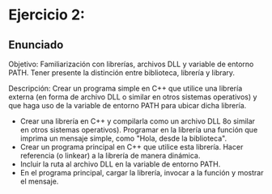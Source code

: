 # Ejercicio 2:
## Enunciado
Objetivo: Familiarización con librerías, archivos DLL y variable de entorno PATH. Tener presente la distinción entre biblioteca, librería y library.

Descripción: Crear un programa simple en C++ que utilice una librería externa (en forma de archivo DLL o similar en otros sistemas operativos) y que haga uso de la variable de entorno PATH para ubicar dicha librería.

* Crear una librería en C++ y compilarla como un archivo DLL 8o similar en otros sistemas operativos). Programar en la librería una función que imprima un mensaje simple, como "Hola, desde la biblioteca".
* Crear un programa principal en C++ que utilice esta librería. Hacer referencia (o linkear) a la librería de manera dinámica.
* Incluir la ruta al archivo DLL en la variable de entorno PATH.
* En el programa principal, cargar la librería, invocar a la función y mostrar el mensaje.
